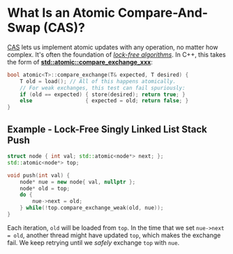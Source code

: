 # What Is an Atomic Compare-And-Swap (CAS)?

[CAS](https://en.wikipedia.org/wiki/Compare-and-swap)
lets us implement atomic updates with any operation, no matter how complex.
It's often the foundation of
*[lock-free algorithms](https://en.wikipedia.org/wiki/Non-blocking_algorithm)*.
In C++, this takes the form of
**[std::atomic::compare_exchange_xxx](https://en.cppreference.com/w/cpp/atomic/atomic/compare_exchange)**:
```cpp
bool atomic<T>::compare_exchange(T& expected, T desired) {
    T old = load(); // All of this happens atomically.
    // For weak exchanges, this test can fail spuriously:
    if (old == expected) { store(desired); return true; }
    else                 { expected = old; return false; }
}
```

## Example - Lock-Free Singly Linked List Stack Push
```cpp
struct node { int val; std::atomic<node*> next; };
std::atomic<node*> top;

void push(int val) {
    node* nue = new node{ val, nullptr };
    node* old = top;
    do {
        nue->next = old;
    } while(!top.compare_exchange_weak(old, nue));
}
```
Each iteration, `old` will be loaded from `top`.
In the time that we set `nue->next = old`, another thread might have updated `top`,
which makes the exchange fail.
We keep retrying until we *safely* exchange `top` with `nue`.
